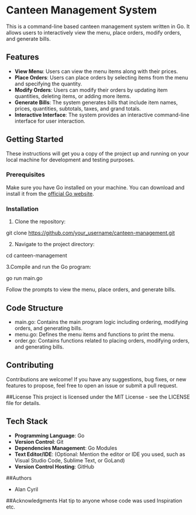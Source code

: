 # Canteen Management System

This is a command-line based canteen management system written in Go. It allows users to interactively view the menu, place orders, modify orders, and generate bills.

## Features

- **View Menu**: Users can view the menu items along with their prices.
- **Place Orders**: Users can place orders by selecting items from the menu and specifying the quantity.
- **Modify Orders**: Users can modify their orders by updating item quantities, deleting items, or adding more items.
- **Generate Bills**: The system generates bills that include item names, prices, quantities, subtotals, taxes, and grand totals.
- **Interactive Interface**: The system provides an interactive command-line interface for user interaction.

## Getting Started

These instructions will get you a copy of the project up and running on your local machine for development and testing purposes.

### Prerequisites

Make sure you have Go installed on your machine. You can download and install it from the [official Go website](https://golang.org/).

### Installation

1. Clone the repository:

git clone https://github.com/your_username/canteen-management.git

2. Navigate to the project directory:

cd canteen-management

3.Compile and run the Go program:

go run main.go

Follow the prompts to view the menu, place orders, and generate bills.

## Code Structure
- main.go: Contains the main program logic including ordering, modifying orders, and generating bills.
- menu.go: Defines the menu items and functions to print the menu.
- order.go: Contains functions related to placing orders, modifying orders, and generating bills.

## Contributing
Contributions are welcome! If you have any suggestions, bug fixes, or new features to propose, feel free to open an issue or submit a pull request.

##License
This project is licensed under the MIT License - see the LICENSE file for details.

## Tech Stack
- **Programming Language**: Go
- **Version Control**: Git
- **Dependencies Management**: Go Modules
- **Text Editor/IDE**: (Optional: Mention the editor or IDE you used, such as Visual Studio Code, Sublime Text, or GoLand)
- **Version Control Hosting**: GitHub

##Authors
- Alan Cyril

##Acknowledgments
Hat tip to anyone whose code was used Inspiration etc.
